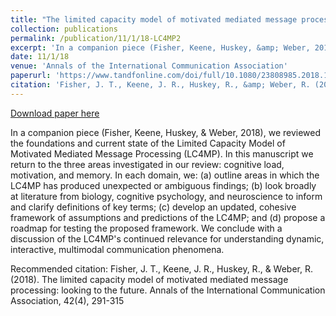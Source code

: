 ```yaml
---
title: "The limited capacity model of motivated mediated message processing: looking to the future"
collection: publications
permalink: /publication/11/1/18-LC4MP2
excerpt: 'In a companion piece (Fisher, Keene, Huskey, &amp; Weber, 2018), we reviewed the foundations and current state of the Limited Capacity Model of Motivated Mediated Message Processing (LC4MP). In this manuscript we return to the three areas investigated in our review: cognitive load, motivation, and memory. In each domain, we: (a) outline areas in which the LC4MP has produced unexpected or ambiguous findings; (b) look broadly at literature from biology, cognitive psychology, and neuroscience to inform and clarify definitions of key terms; (c) develop an updated, cohesive framework of assumptions and predictions of the LC4MP; and (d) propose a roadmap for testing the proposed framework. We conclude with a discussion of the LC4MP&apos;s continued relevance for understanding dynamic, interactive, multimodal communication phenomena.'
date: 11/1/18
venue: 'Annals of the International Communication Association'
paperurl: 'https://www.tandfonline.com/doi/full/10.1080/23808985.2018.1534551'
citation: 'Fisher, J. T., Keene, J. R., Huskey, R., &amp; Weber, R. (2018). The limited capacity model of motivated mediated message processing: looking to the future. Annals of the International Communication Association, 42(4), 291-315'
---
```


<a href='https://www.tandfonline.com/doi/full/10.1080/23808985.2018.1534551'>Download paper here</a>

In a companion piece (Fisher, Keene, Huskey, &amp; Weber, 2018), we reviewed the foundations and current state of the Limited Capacity Model of Motivated Mediated Message Processing (LC4MP). In this manuscript we return to the three areas investigated in our review: cognitive load, motivation, and memory. In each domain, we: (a) outline areas in which the LC4MP has produced unexpected or ambiguous findings; (b) look broadly at literature from biology, cognitive psychology, and neuroscience to inform and clarify definitions of key terms; (c) develop an updated, cohesive framework of assumptions and predictions of the LC4MP; and (d) propose a roadmap for testing the proposed framework. We conclude with a discussion of the LC4MP&apos;s continued relevance for understanding dynamic, interactive, multimodal communication phenomena.

Recommended citation: Fisher, J. T., Keene, J. R., Huskey, R., & Weber, R. (2018). The limited capacity model of motivated mediated message processing: looking to the future. Annals of the International Communication Association, 42(4), 291-315